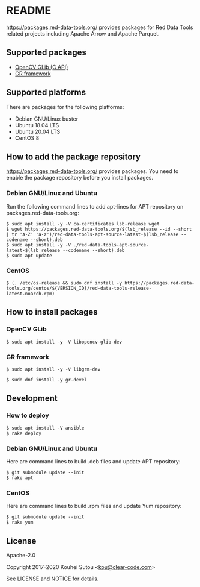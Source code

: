 # README

https://packages.red-data-tools.org/ provides packages for Red Data
Tools related projects including Apache Arrow and Apache Parquet.

## Supported packages

  * [OpenCV GLib (C API)](https://github.com/red-data-tools/opencv-glib)
  * [GR framework](https://github.com/sciapp/gr)

## Supported platforms

There are packages for the following platforms:

  * Debian GNU/Linux buster
  * Ubuntu 18.04 LTS
  * Ubuntu 20.04 LTS
  * CentOS 8

## How to add the package repository

https://packages.red-data-tools.org/ provides packages. You need to
enable the package repository before you install packages.

### Debian GNU/Linux and Ubuntu

Run the following command lines to add apt-lines for APT repository on
packages.red-data-tools.org:

```console
$ sudo apt install -y -V ca-certificates lsb-release wget
$ wget https://packages.red-data-tools.org/$(lsb_release --id --short | tr 'A-Z' 'a-z')/red-data-tools-apt-source-latest-$(lsb_release --codename --short).deb
$ sudo apt install -y -V ./red-data-tools-apt-source-latest-$(lsb_release --codename --short).deb
$ sudo apt update
```

### CentOS

```console
$ (. /etc/os-release && sudo dnf install -y https://packages.red-data-tools.org/centos/${VERSION_ID}/red-data-tools-release-latest.noarch.rpm)
```

## How to install packages

### OpenCV GLib

```console
$ sudo apt install -y -V libopencv-glib-dev
```

### GR framework

```console
$ sudo apt install -y -V libgrm-dev
```

```console
$ sudo dnf install -y gr-devel
```

## Development

### How to deploy

```console
$ sudo apt install -V ansible
$ rake deploy
```

### Debian GNU/Linux and Ubuntu

Here are command lines to build .deb files and update APT repository:

```console
$ git submodule update --init
$ rake apt
```

### CentOS

Here are command lines to build .rpm files and update Yum repository:

```console
$ git submodule update --init
$ rake yum
```

## License

Apache-2.0

Copyright 2017-2020 Kouhei Sutou \<kou@clear-code.com\>

See LICENSE and NOTICE for details.
